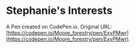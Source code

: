 # Stephanie's Interests

A Pen created on CodePen.io. Original URL: [https://codepen.io/Moore_forestry/pen/ExyPMwr](https://codepen.io/Moore_forestry/pen/ExyPMwr).


